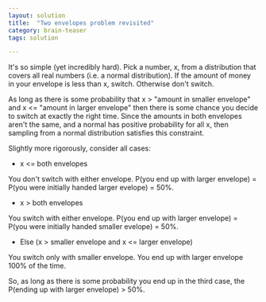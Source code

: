 ```yaml
---
layout: solution
title:  "Two envelopes problem revisited"
category: brain-teaser
tags: solution

---
```


It's so simple (yet incredibly hard).  Pick a number, x, from a distribution that covers all real numbers (i.e. a normal distribution).  If the amount of money in your envelope is less than x, switch.  Otherwise don't switch.

As long as there is some probability that x > "amount in smaller envelope" and x <= "amount in larger envelope" then there is some chance you decide to switch at exactly the right time.  Since the amounts in both envelopes aren't the same, and a normal has positive probability for all x, then sampling from a normal distribution satisfies this constraint.

Slightly more rigorously, consider all cases:

- x <= both envelopes

You don't switch with either envelope.  P(you end up with larger envelope) = P(you were initially handed larger evelope) = 50%.

- x > both envelopes

You switch with either envelope.  P(you end up with larger envelope) = P(you were initially handed smaller evelope) = 50%.

- Else (x > smaller envelope and x <= larger envelope)

You switch only with smaller envelope.  You end up with larger envelope 100% of the time.

So, as long as there is some probability you end up in the third case, the P(ending up with larger envelope) > 50%.

